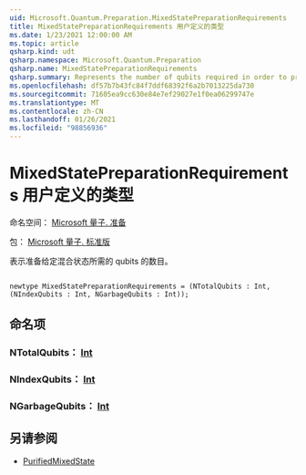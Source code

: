 ```yaml
---
uid: Microsoft.Quantum.Preparation.MixedStatePreparationRequirements
title: MixedStatePreparationRequirements 用户定义的类型
ms.date: 1/23/2021 12:00:00 AM
ms.topic: article
qsharp.kind: udt
qsharp.namespace: Microsoft.Quantum.Preparation
qsharp.name: MixedStatePreparationRequirements
qsharp.summary: Represents the number of qubits required in order to prepare a given mixed state.
ms.openlocfilehash: df57b7b43fc84f7ddf68392f6a2b7013225da730
ms.sourcegitcommit: 71605ea9cc630e84e7ef29027e1f0ea06299747e
ms.translationtype: MT
ms.contentlocale: zh-CN
ms.lasthandoff: 01/26/2021
ms.locfileid: "98856936"
---
```

# <a name="mixedstatepreparationrequirements-user-defined-type"></a>MixedStatePreparationRequirements 用户定义的类型

命名空间： [Microsoft 量子. 准备](xref:Microsoft.Quantum.Preparation)

包： [Microsoft 量子. 标准版](https://nuget.org/packages/Microsoft.Quantum.Standard)


表示准备给定混合状态所需的 qubits 的数目。

```qsharp

newtype MixedStatePreparationRequirements = (NTotalQubits : Int, (NIndexQubits : Int, NGarbageQubits : Int));
```



## <a name="named-items"></a>命名项

### <a name="ntotalqubits--int"></a>NTotalQubits： [Int](xref:microsoft.quantum.lang-ref.int)


### <a name="nindexqubits--int"></a>NIndexQubits： [Int](xref:microsoft.quantum.lang-ref.int)


### <a name="ngarbagequbits--int"></a>NGarbageQubits： [Int](xref:microsoft.quantum.lang-ref.int)



## <a name="see-also"></a>另请参阅

- [PurifiedMixedState](xref:Microsoft.Quantum.PurifiedMixedState)